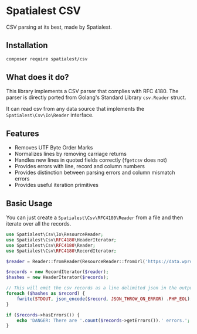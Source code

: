 Spatialest CSV
==============

CSV parsing at its best, made by Spatialest.

## Installation

```bash
composer require spatialest/csv
```

## What does it do?

This library implements a CSV parser that complies with RFC 4180. The parser
is directly ported from Golang's Standard Library `csv.Reader` struct.

It can read csv from any data source that implements the 
`Spatialest\Csv\Io\Reader` interface.

## Features

- Removes UTF Byte Order Marks
- Normalizes lines by removing carriage returns
- Handles new lines in quoted fields correctly (`fgetcsv` does not)
- Provides errors with line, record and column numbers
- Provides distinction between parsing errors and column mismatch errors
- Provides useful iteration primitives

## Basic Usage

You can just create a `Spatialest\Csv\RFC4180\Reader` from a file 
and then iterate over all the records.

```php
use Spatialest\Csv\Io\ResourceReader;
use Spatialest\Csv\RFC4180\HeaderIterator;
use Spatialest\Csv\RFC4180\Reader;
use Spatialest\Csv\RFC4180\RecordIterator;

$reader = Reader::fromReader(ResourceReader::fromUrl('https://data.wprdc.org/datastore/dump/5bbe6c55-bce6-4edb-9d04-68edeb6bf7b1'));

$records = new RecordIterator($reader);
$hashes = new HeaderIterator($records);

// This will emit the csv records as a line delimited json in the output
foreach ($hashes as $record) {
    fwrite(STDOUT, json_encode($record, JSON_THROW_ON_ERROR) .PHP_EOL);
}

if ($records->hasErrors()) {
    echo 'DANGER: There are '.count($records->getErrors()).' errors.';
}
```